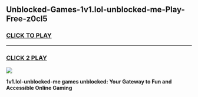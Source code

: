 
## Unblocked-Games-1v1.lol-unblocked-me-Play-Free-z0cl5
<h3>
<a href="https://premium76.site?title=1v1.lol-unblocked-me&ref=10A">CLICK TO PLAY</a></h3>
<hr>

<h3>
<a href="https://premium76.site?title=1v1.lol-unblocked-me&ref=10A">CLICK 2 PLAY</a>
  
</h3>

<a href="https://premium76.site?title=1v1.lol-unblocked-me&ref=10A"><img src="https://clearcache.store/games.png"></a>


**1v1.lol-unblocked-me games unblocked: Your Gateway to Fun and Accessible Online Gaming**
